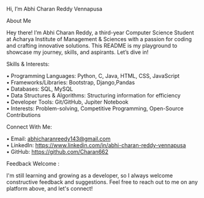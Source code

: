 Hi, I’m Abhi Charan Reddy Vennapusa  

About Me

Hey there! I’m Abhi Charan Reddy, a third-year Computer Science Student at Acharya Institute of Management & Sciences with a passion for coding and crafting innovative solutions. This README is my playground to showcase my journey, skills, and aspirants. Let’s dive in!

Skills & Interests:

•	Programming Languages: Python, C, Java, HTML, CSS, JavaScript           
•	Frameworks/Libraries: Bootstrap, Django,Pandas        
•	Databases: SQL, MySQL        
•	Data Structures & Algorithms: Structuring information for efficiency       
•	Developer Tools: Git/GitHub, Jupiter Notebook       
•	Interests: Problem-solving, Competitive Programming, Open-Source Contributions  

Connect With Me:

•	Email: abhicharanreedy143@gmail.com      
•	LinkedIn: https://www.linkedin.com/in/abhi-charan-reddy-vennapusa         
•	GitHub: https://github.com/Charan662

Feedback Welcome :

I'm still learning and growing as a developer, so I always welcome constructive feedback and suggestions. Feel free to reach out to me on any platform above, and let's connect!
